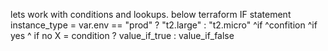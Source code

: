 lets work with conditions and lookups. below terraform IF statement
instance_type = var.env == "prod" ? "t2.large" : "t2.micro"
                ^if     ^confition   ^if yes      ^ if no
X = condition ? value_if_true : value_if_false
